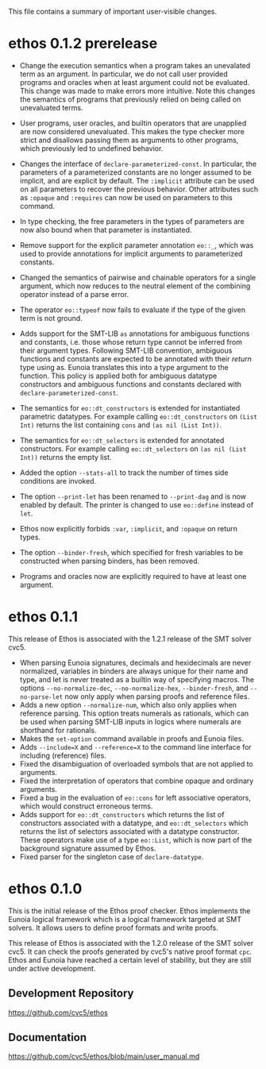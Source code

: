This file contains a summary of important user-visible changes.

ethos 0.1.2 prerelease
======================

- Change the execution semantics when a program takes an unevalated term as an argument. In particular, we do not call user provided programs and oracles when at least argument could not be evaluated. This change was made to make errors more intuitive. Note this changes the semantics of programs that previously relied on being called on unevaluated terms.
- User programs, user oracles, and builtin operators that are unapplied are now considered unevaluated. This makes the type checker more strict and disallows passing them as arguments to other programs, which previously led to undefined behavior.
- Changes the interface of `declare-parameterized-const`. In particular, the parameters of a parameterized constants are no longer assumed to be implicit, and are explicit by default. The `:implicit` attribute can be used on all parameters to recover the previous behavior. Other attributes such as `:opaque` and `:requires` can now be used on parameters to this command.
- In type checking, the free parameters in the types of parameters are now also bound when that parameter is instantiated.
- Remove support for the explicit parameter annotation `eo::_`, which was used to provide annotations for implicit arguments to parameterized constants.
- Changed the semantics of pairwise and chainable operators for a single argument, which now reduces to the neutral element of the combining operator instead of a parse error.
- The operator `eo::typeof` now fails to evaluate if the type of the given term is not ground.

- Adds support for the SMT-LIB `as` annotations for ambiguous functions and constants, i.e. those whose return type cannot be inferred from their argument types. Following SMT-LIB convention, ambiguous functions and constants are expected to be annotated with their *return* type using as.  Eunoia translates this into a type argument to the function. This policy is applied both for ambiguous datatype constructors and ambiguous functions and constants declared with `declare-parameterized-const`.
- The semantics for `eo::dt_constructors` is extended for instantiated parametric datatypes. For example calling `eo::dt_constructors` on `(List Int)` returns the list containing `cons` and `(as nil (List Int))`.
- The semantics for `eo::dt_selectors` is extended for annotated constructors. For example calling `eo::dt_selectors` on `(as nil (List Int))` returns the empty list.

- Added the option `--stats-all` to track the number of times side conditions are invoked.
- The option `--print-let` has been renamed to `--print-dag` and is now enabled by default. The printer is changed to use `eo::define` instead of `let`.
- Ethos now explicitly forbids `:var`, `:implicit`, and `:opaque` on return types.
- The option `--binder-fresh`, which specified for fresh variables to be constructed when parsing binders, has been removed.
- Programs and oracles now are explicitly required to have at least one argument.

ethos 0.1.1
===========

This release of Ethos is associated with the 1.2.1 release of the SMT solver cvc5.

- When parsing Eunoia signatures, decimals and hexidecimals are never normalized, variables in binders are always unique for their name and type, and let is never treated as a builtin way of specifying macros. The options `--no-normalize-dec`, `--no-normalize-hex`, `--binder-fresh`, and `--no-parse-let` now only apply when parsing proofs and reference files.
- Adds a new option `--normalize-num`, which also only applies when reference parsing. This option treats numerals as rationals, which can be used when parsing SMT-LIB inputs in logics where numerals are shorthand for rationals.
- Makes the `set-option` command available in proofs and Eunoia files.
- Adds `--include=X` and `--reference=X` to the command line interface for including (reference) files.
- Fixed the disambiguation of overloaded symbols that are not applied to arguments.
- Fixed the interpretation of operators that combine opaque and ordinary arguments.
- Fixed a bug in the evaluation of `eo::cons` for left associative operators, which would construct erroneous terms.
- Adds support for `eo::dt_constructors` which returns the list of constructors associated with a datatype, and `eo::dt_selectors` which returns the list of selectors associated with a datatype constructor. These operators make use of a type `eo::List`, which is now part of the background signature assumed by Ethos.
- Fixed parser for the singleton case of `declare-datatype`.

ethos 0.1.0
===========

This is the initial release of the Ethos proof checker.  Ethos implements the Eunoia logical framework which is a logical framework targeted at SMT solvers.  It allows users to define proof formats and write proofs.

This release of Ethos is associated with the 1.2.0 release of the SMT solver cvc5.  It can check the proofs generated by cvc5's native proof format `cpc`.  Ethos and Eunoia have reached a certain level of stability, but they are still under active development.

## Development Repository

https://github.com/cvc5/ethos

## Documentation

https://github.com/cvc5/ethos/blob/main/user_manual.md

